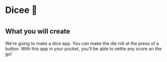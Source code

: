 


# Dicee 🎲

#

## What you will create

We’re going to make a  dice app. You can make the die roll at the press of a button. With this app in your pocket, you’ll be able to settle any score on the go!



